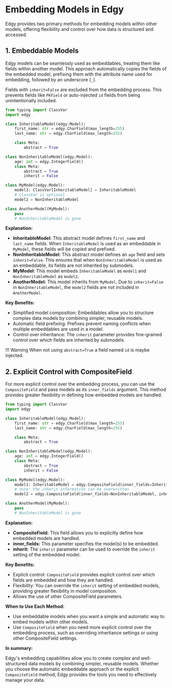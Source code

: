 # Embedding Models in Edgy

Edgy provides two primary methods for embedding models within other models, offering flexibility and control over how data is structured and accessed.

## 1. Embeddable Models

Edgy models can be seamlessly used as embeddables, treating them like fields within another model. This approach automatically copies the fields of the embedded model, prefixing them with the attribute name used for embedding, followed by an underscore (`_`).

Fields with `inherit=False` are excluded from the embedding process. This prevents fields like `PKField` or auto-injected `id` fields from being unintentionally included.

```python
from typing import ClassVar
import edgy

class InheritableModel(edgy.Model):
    first_name: str = edgy.CharField(max_length=255)
    last_name: str = edgy.CharField(max_length=255)

    class Meta:
        abstract = True

class NonInheritableModel(edgy.Model):
    age: int = edgy.IntegerField()
    class Meta:
        abstract = True
        inherit = False

class MyModel(edgy.Model):
    model1: ClassVar[InheritableModel] = InheritableModel
    # ClassVar is optional
    model2 = NonInheritableModel

class AnotherModel(MyModel):
    pass
    # NonInheritableModel is gone
```

**Explanation:**

* **InheritableModel:** This abstract model defines `first_name` and `last_name` fields. When `InheritableModel` is used as an embeddable in `MyModel`, these fields will be copied and prefixed.
* **NonInheritableModel:** This abstract model defines an `age` field and sets `inherit=False`. This ensures that when `NonInheritableModel` is used as an embeddable, its fields are not inherited by submodels.
* **MyModel:** This model embeds `InheritableModel` as `model1` and `NonInheritableModel` as `model2`.
* **AnotherModel:** This model inherits from `MyModel`. Due to `inherit=False` in `NonInheritableModel`, the `model2` fields are not included in `AnotherModel`.

**Key Benefits:**

* Simplified model composition: Embeddables allow you to structure complex data models by combining simpler, reusable models.
* Automatic field prefixing: Prefixes prevent naming conflicts when multiple embeddables are used in a model.
* Control over inheritance: The `inherit` parameter provides fine-grained control over which fields are inherited by submodels.

!!! Warning
    When not using `abstract=True` a field named `id` is maybe injected.

## 2. Explicit Control with CompositeField

For more explicit control over the embedding process, you can use the `CompositeField` and pass models as its `inner_fields` argument. This method provides greater flexibility in defining how embedded models are handled.

```python
from typing import ClassVar
import edgy

class InheritableModel(edgy.Model):
    first_name: str = edgy.CharField(max_length=255)
    last_name: str = edgy.CharField(max_length=255)

    class Meta:
        abstract = True

class NonInheritableModel(edgy.Model):
    age: int = edgy.IntegerField()
    class Meta:
        abstract = True
        inherit = False

class MyModel(edgy.Model):
    model1: InheritableModel = edgy.CompositeField(inner_fields=InheritableModel)
    # note: the inherit information can be overwritten
    model2 = edgy.CompositeField(inner_fields=NonInheritableModel, inherit=True)

class AnotherModel(MyModel):
    pass
    # NonInheritableModel is gone
```

**Explanation:**

* **CompositeField:** This field allows you to explicitly define how embedded models are handled.
* **inner_fields:** This parameter specifies the model(s) to be embedded.
* **inherit:** The `inherit` parameter can be used to override the `inherit` setting of the embedded model.

**Key Benefits:**

* Explicit control: `CompositeField` provides explicit control over which fields are embedded and how they are handled.
* Flexibility: You can override the `inherit` setting of embedded models, providing greater flexibility in model composition.
* Allows the use of other CompositeField parameters.

**When to Use Each Method:**

* Use embeddable models when you want a simple and automatic way to embed models within other models.
* Use `CompositeField` when you need more explicit control over the embedding process, such as overriding inheritance settings or using other CompositeField settings.

**In summary:**

Edgy's embedding capabilities allow you to create complex and well-structured data models by combining simpler, reusable models. Whether you choose the automatic embeddable approach or the explicit `CompositeField` method, Edgy provides the tools you need to effectively manage your data.
